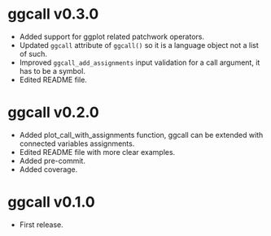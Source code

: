 # ggcall v0.3.0

* Added support for ggplot related patchwork operators.
* Updated `ggcall` attribute of `ggcall()` so it is a language object not a list of such.
* Improved `ggcall_add_assignments` input validation for a call argument, it has to be a symbol.
* Edited README file.

# ggcall v0.2.0

* Added plot_call_with_assignments function, ggcall can be extended with connected variables assignments.
* Edited README file with more clear examples.
* Added pre-commit.
* Added coverage.

# ggcall v0.1.0

* First release.
